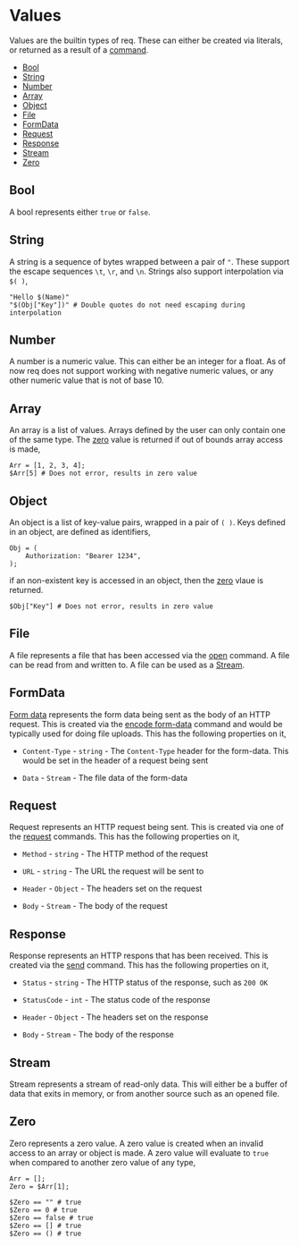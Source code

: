 # Values

Values are the builtin types of req. These can either be created via literals,
or returned as a result of a [command](commands.md).

* [Bool](#bool)
* [String](#string)
* [Number](#number)
* [Array](#array)
* [Object](#object)
* [File](#file)
* [FormData](#formdata)
* [Request](#request)
* [Response](#response)
* [Stream](#stream)
* [Zero](#zero)

## Bool

A bool represents either `true` or `false`.

## String

A string is a sequence of bytes wrapped between a pair of `"`. These support
the escape sequences `\t`, `\r`, and `\n`. Strings also support interpolation
via `$( )`,

    "Hello $(Name)"
    "$(Obj["Key"])" # Double quotes do not need escaping during interpolation

## Number

A number is a numeric value. This can either be an integer for a float. As of
now req does not support working with negative numeric values, or any other
numeric value that is not of base 10.

## Array

An array is a list of values. Arrays defined by the user can only contain one
of the same type. The [zero](#zero) value is returned if out of bounds array
access is made,

    Arr = [1, 2, 3, 4];
    $Arr[5] # Does not error, results in zero value

## Object

An object is a list of key-value pairs, wrapped in a pair of `( )`. Keys defined
in an object, are defined as identifiers,

    Obj = (
        Authorization: "Bearer 1234",
    );

if an non-existent key is accessed in an object, then the [zero](#zero) vlaue is
returned.

    $Obj["Key"] # Does not error, results in zero value

## File

A file represents a file that has been accessed via the [open](commands.md#open)
command. A file can be read from and written to. A file can be used as a
[Stream](#stream).

## FormData

[Form data][0] represents the form data being sent as the body of an HTTP
request. This is created via the [encode form-data](commands.md#encoding) command
and would be typically used for doing file uploads. This has the following
properties on it,

* `Content-Type` - `string` - The `Content-Type` header for the form-data. This
would be set in the header of a request being sent

* `Data` - `Stream` - The file data of the form-data

## Request

Request represents an HTTP request being sent. This is created via one of the
[request](commands.md#requests) commands. This has the following properties on
it,

* `Method` - `string` - The HTTP method of the request

* `URL` - `string` - The URL the request will be sent to

* `Header` - `Object` - The headers set on the request

* `Body` - `Stream` - The body of the request

## Response

Response represents an HTTP respons that has been received. This is created via
the [send](commands.md#send) command. This has the following properties on it,

* `Status` - `string` - The HTTP status of the response, such as `200 OK`

* `StatusCode` - `int` - The status code of the response

* `Header` - `Object` - The headers set on the response

* `Body` - `Stream` - The body of the response

## Stream

Stream represents a stream of read-only data. This will either be a buffer of
data that exits in memory, or from another source such as an opened file.

## Zero

Zero represents a zero value. A zero value is created when an invalid access
to an array or object is made. A zero value will evaluate to `true` when
compared to another zero value of any type,

    Arr = [];
    Zero = $Arr[1];

    $Zero == "" # true
    $Zero == 0 # true
    $Zero == false # true
    $Zero == [] # true
    $Zero == () # true

[0]: https://developer.mozilla.org/en-US/docs/Learn/Forms/Sending_and_retrieving_form_data
